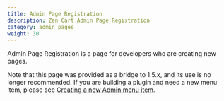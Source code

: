 ```yaml
---
title: Admin Page Registration
description: Zen Cart Admin Page Registration 
category: admin_pages
weight: 30 
---
```


Admin Page Registration is a page for developers who are creating new pages.

Note that this page was provided as a bridge to 1.5.x, and its use is no longer recommended.  If you are building a plugin and need a new menu item, please see [Creating a new Admin menu item](/dev/code/creating_menu/). 

